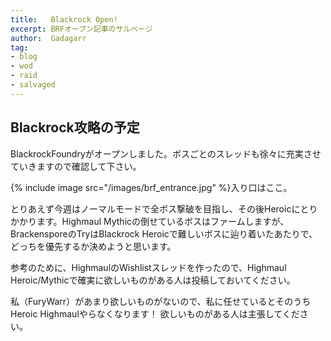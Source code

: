 ```yaml
---
title:   Blackrock Open!
excerpt: BRFオープン記事のサルベージ
author:  Gadagarr
tag:
- blog
- wod
- raid
- salvaged
---
```


## Blackrock攻略の予定

BlackrockFoundryがオープンしました。ボスごとのスレッドも徐々に充実させていきますので確認して下さい。

{% include image src="/images/brf_entrance.jpg" %}入り口はここ。

とりあえず今週はノーマルモードで全ボス撃破を目指し、その後Heroicにとりかかります。Highmaul Mythicの倒せているボスはファームしますが、BrackensporeのTryはBlackrock Heroicで難しいボスに辿り着いたあたりで、どっちを優先するか決めようと思います。

参考のために、HighmaulのWishlistスレッドを作ったので、Highmaul Heroic/Mythicで確実に欲しいものがある人は投稿しておいてください。

私（FuryWarr）があまり欲しいものがないので、私に任せているとそのうちHeroic Highmaulやらなくなります！ 欲しいものがある人は主張してください。
